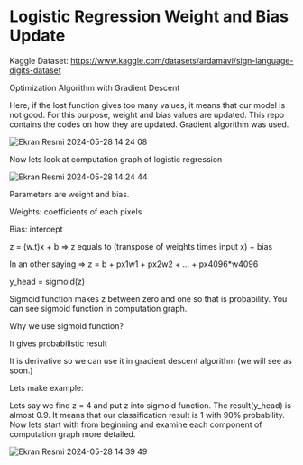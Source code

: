 # Logistic Regression Weight and Bias Update

Kaggle Dataset: https://www.kaggle.com/datasets/ardamavi/sign-language-digits-dataset

Optimization Algorithm with Gradient Descent

Here, if the lost function gives too many values, it means that our model is not good. For this purpose, weight and bias values are updated. This repo contains the codes on how they are updated. Gradient algorithm was used.

![Ekran Resmi 2024-05-28 14 24 08](https://github.com/MuhammetEminOzdemir/LogisticRegression-Weight-and-Bias-Update/assets/80462839/b202c5e3-b293-4528-824d-e77214def545)

Now lets look at computation graph of logistic regression


![Ekran Resmi 2024-05-28 14 24 44](https://github.com/MuhammetEminOzdemir/LogisticRegression-Weight-and-Bias-Update/assets/80462839/2a55b801-0f31-4e64-9410-12c3e1c994f0)

Parameters are weight and bias.

Weights: coefficients of each pixels

Bias: intercept

z = (w.t)x + b => z equals to (transpose of weights times input x) + bias

In an other saying => z = b + px1w1 + px2w2 + ... + px4096*w4096

y_head = sigmoid(z)

Sigmoid function makes z between zero and one so that is probability. You can see sigmoid function in computation graph.

Why we use sigmoid function?

It gives probabilistic result

It is derivative so we can use it in gradient descent algorithm (we will see as soon.)

Lets make example:

Lets say we find z = 4 and put z into sigmoid function. The result(y_head) is almost 0.9. It means that our classification result is 1 with 90% probability.
Now lets start with from beginning and examine each component of computation graph more detailed.


![Ekran Resmi 2024-05-28 14 39 49](https://github.com/MuhammetEminOzdemir/LogisticRegression-Weight-and-Bias-Update/assets/80462839/7abeb6cd-04dc-437e-bba7-6c7ab3bf263a)
